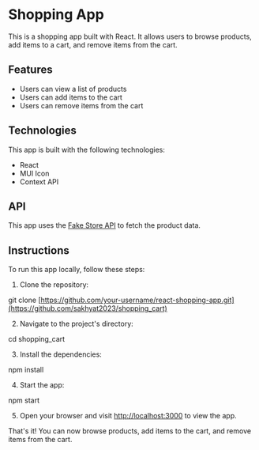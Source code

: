 # Shopping App

This is a shopping app built with React. It allows users to browse products, add items to a cart, and remove items from the cart.

## Features

- Users can view a list of products
- Users can add items to the cart
- Users can remove items from the cart

## Technologies

This app is built with the following technologies:

- React
- MUI Icon
- Context API

## API

This app uses the [Fake Store API](https://fakestoreapi.com/) to fetch the product data.

## Instructions

To run this app locally, follow these steps:

1. Clone the repository:


git clone [https://github.com/your-username/react-shopping-app.git](https://github.com/sakhyat2023/shopping_cart)


2. Navigate to the project's directory:


cd shopping_cart


3. Install the dependencies:


npm install


4. Start the app:


npm start


5. Open your browser and visit [http://localhost:3000](http://localhost:3000) to view the app.

That's it! You can now browse products, add items to the cart, and remove items from the cart.
